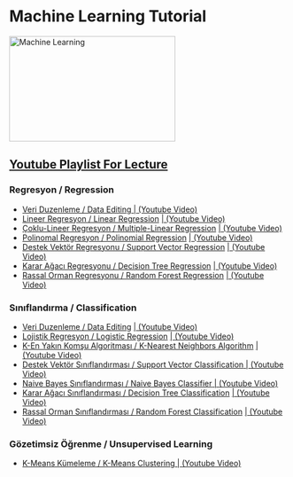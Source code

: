 <h1> Machine Learning Tutorial </h1>

<img src="https://cdn.pixabay.com/photo/2020/11/07/10/25/machine-learning-5720531_1280.png" alt="Machine Learning" width="300" height="190">
<h2><a href="https://www.youtube.com/playlist?list=PLKZuE7QvI1_lIMcxTxVIM23TodBg-iV3a">Youtube Playlist For Lecture</a></h2>

<h3>Regresyon / Regression</h3>
<ul>
    <li><a href = "Regresyon/VeriDuzenleme.ipynb">Veri Duzenleme / Data Editing</a><a href = "https://www.youtube.com/watch?v=yoxWFiErqxY&list=PLKZuE7QvI1_lIMcxTxVIM23TodBg-iV3a&index=1"> | (Youtube Video)</a></li>
    <li><a href = "Regresyon/LinearRegression.ipynb">Lineer Regresyon / Linear Regression</a> <a href = "https://www.youtube.com/watch?v=KuJnewmiDOc&list=PLKZuE7QvI1_lIMcxTxVIM23TodBg-iV3a&index=2"> | (Youtube Video)</a> </li>
    <li><a href = "Regresyon/MultipleLinearRegression.ipynb">Çoklu-Lineer Regresyon / Multiple-Linear Regression</a> <a href = "https://www.youtube.com/watch?v=B8DKoiPlcoY&list=PLKZuE7QvI1_lIMcxTxVIM23TodBg-iV3a&index=3"> | (Youtube Video)</a> </li>
    <li><a href = "Regresyon/PolynomialRegression.ipynb">Polinomal Regresyon / Polinomial Regression</a> <a href = "https://www.youtube.com/watch?v=G5XTMLDEH20&list=PLKZuE7QvI1_lIMcxTxVIM23TodBg-iV3a&index=4"> | (Youtube Video)</a> </li>
    <li><a href = "Regresyon/Support Vector Regression-SVR.ipynb">Destek Vektör Regresyonu / Support Vector Regression</a> <a href = "https://www.youtube.com/watch?v=fOR8pdl9jic&list=PLKZuE7QvI1_lIMcxTxVIM23TodBg-iV3a&index=5"> | (Youtube Video)</a> </li>
    <li><a href = "Regresyon/DecisionTreeRegressor.ipynb">Karar Ağacı Regresyonu / Decision Tree Regression</a> <a href = "https://www.youtube.com/watch?v=h6thGm28kaE&list=PLKZuE7QvI1_lIMcxTxVIM23TodBg-iV3a&index=6"> | (Youtube Video)</a> </li>
    <li><a href = "Regresyon/RandomForestRegressor.ipynb">Rassal Orman Regresyonu / Random Forest Regression</a> <a href = "https://www.youtube.com/watch?v=UR4bFBZF4g4&list=PLKZuE7QvI1_lIMcxTxVIM23TodBg-iV3a&index=7"> | (Youtube Video)</a> </li>
</ul>

<h3>Sınıflandırma / Classification</h3>
<ul>
    <li><a href = "Classification/VeriDuzenleme.ipynb">Veri Duzenleme / Data Editing</a> <a href = "https://www.youtube.com/watch?v=cad-jaTDKlo&list=PLKZuE7QvI1_lIMcxTxVIM23TodBg-iV3a&index=8"> | (Youtube Video)</a></li>
    <li><a href = "Classification/LogisticRegression.ipynb">Lojistik Regresyon / Logistic Regression</a> <a href = "https://www.youtube.com/watch?v=7ayYqX8WcXw&list=PLKZuE7QvI1_lIMcxTxVIM23TodBg-iV3a&index=9"> | (Youtube Video)</a> </li>
    <li><a href = "Classification/KNN.ipynb">K-En Yakın Komşu Algoritması / K-Nearest Neighbors Algorithm</a> <a href = "https://www.youtube.com/watch?v=gAIN0_o_Tw0&list=PLKZuE7QvI1_lIMcxTxVIM23TodBg-iV3a&index=10"> | (Youtube Video)</a></li>
    <li><a href = "Classification/SupportVectorClassification.ipynb">Destek Vektör Sınıflandırması / Support Vector Classification</a><a href = "https://www.youtube.com/watch?v=JDb-MHAxrck&list=PLKZuE7QvI1_lIMcxTxVIM23TodBg-iV3a&index=11"> | (Youtube Video)</a></li>
    <li><a href = "Classification/NaiveBayes.ipynb">Naive Bayes Sınıflandırması / Naive Bayes Classifier</a><a href = "https://www.youtube.com/watch?v=ciPtJEJvaJA&list=PLKZuE7QvI1_lIMcxTxVIM23TodBg-iV3a&index=12"> | (Youtube Video)</a></li>
    <li><a href = "Classification/DecisionTreeClassifier.ipynb">Karar Ağacı Sınıflandırması / Decision Tree Classification</a> <a href = "https://www.youtube.com/watch?v=Kyw5M3pRGPg&list=PLKZuE7QvI1_lIMcxTxVIM23TodBg-iV3a&index=13"> | (Youtube Video)</a></li>
    <li><a href = "Classification/RandomForestClassifier.ipynb">Rassal Orman Sınıflandırması / Random Forest Classification</a> <a href = "https://www.youtube.com/watch?v=ihav6HzXjY8&list=PLKZuE7QvI1_lIMcxTxVIM23TodBg-iV3a&index=14"> | (Youtube Video)</a> </li>
</ul>

<h3>Gözetimsiz Öğrenme / Unsupervised Learning</h3>
<ul>
    <li><a href = "Unsupervised Learning/K-Means.ipynb">K-Means Kümeleme / K-Means Clustering</a><a href = "https://www.youtube.com/watch?v=h9j9R_DcIWc&list=PLKZuE7QvI1_lIMcxTxVIM23TodBg-iV3a&index=15"> | (Youtube Video)</a></li>
</ul>

